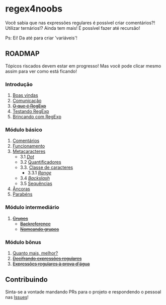 # regex4noobs

Você sabia que nas expressões regulares é possível criar comentários?! Utilizar ternários!? Ainda tem mais! É possível fazer até recursão!

Ps: Ei! Da até para criar 'variáveis'!


## ROADMAP
Tópicos riscados devem estar em progresso! Mas você pode clicar mesmo assim para ver como está ficando!

### Introdução
1. [Boas vindas](src/introduction/README.md)
2. [Comunicação](src/introduction/communication.md)
3. ~~[O que é RegExp]()~~
4. [Testando RegExp](src/introduction/testing.md)
5. [Brincando com RegExp](src/introduction/playing.md)

### Módulo básico
1. [Comentários](src/basic/comments.md)
2. [Funcionamento](src/basic/operation.md)
3. [Metacaracteres](src/basic/metacharacters/README.md)
    - 3.1 [*Dot*](src/basic/metacharacters/dot.md)
    - 3.2 [Quantificadores](src/basic/metacharacters/quantifiers.md)
    - 3.3. [Classe de caracteres](src/basic/metacharacters/classes.md)
        - 3.3.1 [*Range*](src/basic/metachacters/range.md)
    - 3.4 [*Backslash*](src/basic/metacharacters/backslash.md)
    - 3.5 [Sequências](src/basic/metacharacters/sequences.md)
4. [Âncoras](src/basic/anchors.md)
5. [Parabéns](src/basic/congratulations.md)

### Módulo intermediário
1. ~~[Grupos]()~~
    - ~~[Backreference]()~~
    - ~~[Nomeando grupos]()~~

### Módulo bônus
1. [Quanto mais, melhor?](src/bonus/README.md)
2. ~~[Decifrando expressões regulares](src/bonus/reading.md)~~
3. ~~[Expressões regulares à prova d'água](src/bonus/water.md)~~


## Contribuindo
Sinta-se a vontade mandando PRs para o projeto e respondendo o pessoal nas [Issues](https://github.com/NiumXp/regex4noobs/issues)!
